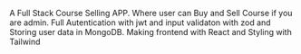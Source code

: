 A Full Stack Course Selling APP. Where user can Buy and Sell Course if you are admin.
Full Autentication with jwt and input validaton with zod and Storing user data in MongoDB.
Making frontend with React and Styling with Tailwind
  
